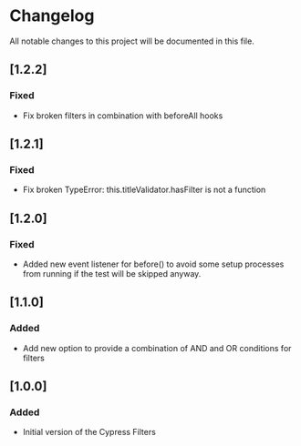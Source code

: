 # Changelog

All notable changes to this project will be documented in this file.

## [1.2.2]

### Fixed

- Fix broken filters in combination with beforeAll hooks

## [1.2.1]

### Fixed

- Fix broken TypeError: this.titleValidator.hasFilter is not a function

## [1.2.0]

### Fixed

- Added new event listener for before() to avoid some setup processes from running if the test will be skipped anyway.

## [1.1.0]

### Added

- Add new option to provide a combination of AND and OR conditions for filters

## [1.0.0]

### Added

- Initial version of the Cypress Filters
